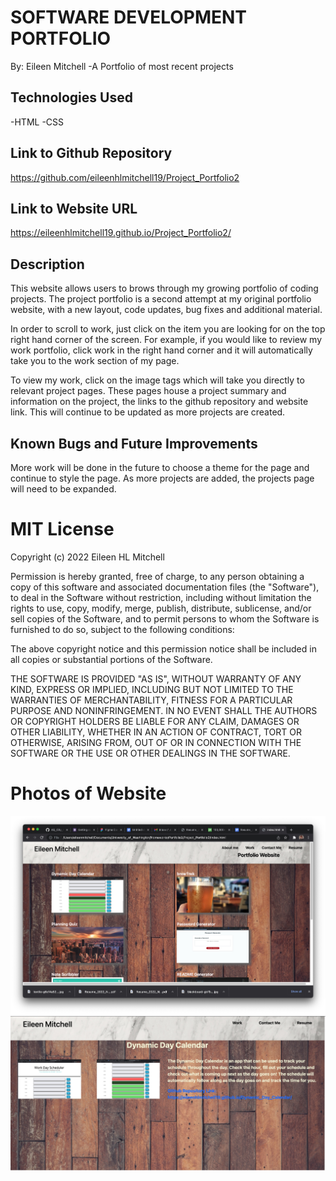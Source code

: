 # SOFTWARE DEVELOPMENT PORTFOLIO

By: Eileen Mitchell
-A Portfolio of most recent projects

## Technologies Used
-HTML
-CSS

## Link to Github Repository
https://github.com/eileenhlmitchell19/Project_Portfolio2

## Link to Website URL
https://eileenhlmitchell19.github.io/Project_Portfolio2/

## Description
This website allows users to brows through my growing portfolio of coding projects. The project portfolio is a second attempt at my original portfolio website, with a new layout, code updates, bug fixes and additional material.

In order to scroll to work, just click on the item you are looking for on the top right hand corner of the screen. For example, if you would like to review my work portfolio, click work in the right hand corner and it will automatically take you to the work section of my page. 

To view my work, click on the image tags which will take you directly to relevant project pages. These pages house a project summary and information on the project, the links to the github repository and website link. This will continue to be updated as more projects are created.

## Known Bugs and Future Improvements
More work will be done in the future to choose a theme for the page and continue to style the page. As more projects are added, the projects page will need to be expanded. 

# MIT License

Copyright (c) 2022 Eileen HL Mitchell

Permission is hereby granted, free of charge, to any person obtaining a copy
of this software and associated documentation files (the "Software"), to deal
in the Software without restriction, including without limitation the rights
to use, copy, modify, merge, publish, distribute, sublicense, and/or sell
copies of the Software, and to permit persons to whom the Software is
furnished to do so, subject to the following conditions:

The above copyright notice and this permission notice shall be included in all
copies or substantial portions of the Software.

THE SOFTWARE IS PROVIDED "AS IS", WITHOUT WARRANTY OF ANY KIND, EXPRESS OR
IMPLIED, INCLUDING BUT NOT LIMITED TO THE WARRANTIES OF MERCHANTABILITY,
FITNESS FOR A PARTICULAR PURPOSE AND NONINFRINGEMENT. IN NO EVENT SHALL THE
AUTHORS OR COPYRIGHT HOLDERS BE LIABLE FOR ANY CLAIM, DAMAGES OR OTHER
LIABILITY, WHETHER IN AN ACTION OF CONTRACT, TORT OR OTHERWISE, ARISING FROM,
OUT OF OR IN CONNECTION WITH THE SOFTWARE OR THE USE OR OTHER DEALINGS IN THE
SOFTWARE.

# Photos of Website
![Project connection](./Images/Snip1.jpg)
![Project connection](./Images/snip2.jpg)
